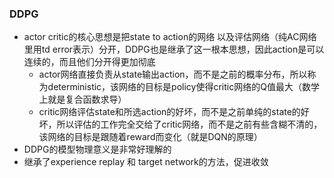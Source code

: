### DDPG

- actor critic的核心思想是把state to action的网络 以及评估网络（纯AC网络里用td error表示）分开，DDPG也是继承了这一根本思想，因此action是可以连续的，而且他们分开得更加彻底
  - actor网络直接负责从state输出action，而不是之前的概率分布，所以称为deterministic，该网络的目标是policy使得critic网络的Q值最大（数学上就是复合函数求导）
  - critic网络评估state和所选action的好坏，而不是之前单纯的state的好坏，所以评估的工作完全交给了critic网络，而不是之前有些含糊不清的，该网络的目标是跟随着reward而变化（就是DQN的原理）
- DDPG的模型物理意义是非常好理解的
- 继承了experience replay 和 target network的方法，促进收敛

